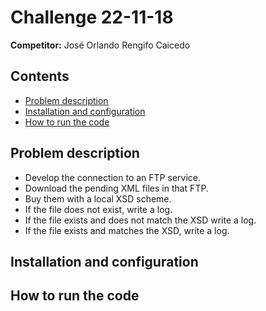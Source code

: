 # Challenge 22-11-18

**Competitor:** José Orlando Rengifo Caicedo

## Contents

- [Problem description](#Problem-description)
- [Installation and configuration](#Installation-and-configuration)
- [How to run the code](#How-to-run-the-code)

## Problem description

- Develop the connection to an FTP service.
- Download the pending XML files in that FTP.
- Buy them with a local XSD scheme.
- If the file does not exist, write a log.
- If the file exists and does not match the XSD write a log.
- If the file exists and matches the XSD, write a log.


## Installation and configuration

## How to run the code

<!--stackedit_data:
eyJoaXN0b3J5IjpbMTk3MDM5MjQ5NSwxMzQwNzAzMjQ3XX0=
-->